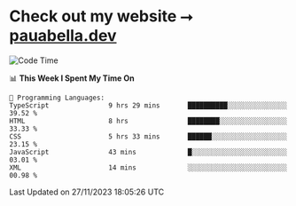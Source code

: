 # Check out my website ⭢ [pauabella.dev](https://pauabella.dev)

<!--START_SECTION:waka-->
![Code Time](http://img.shields.io/badge/Code%20Time-2%2C713%20hrs%2022%20mins-blue)

📊 **This Week I Spent My Time On** 

```text
💬 Programming Languages: 
TypeScript               9 hrs 29 mins       ██████████░░░░░░░░░░░░░░░   39.52 % 
HTML                     8 hrs               ████████░░░░░░░░░░░░░░░░░   33.33 % 
CSS                      5 hrs 33 mins       ██████░░░░░░░░░░░░░░░░░░░   23.15 % 
JavaScript               43 mins             █░░░░░░░░░░░░░░░░░░░░░░░░   03.01 % 
XML                      14 mins             ░░░░░░░░░░░░░░░░░░░░░░░░░   00.98 % 
```


 Last Updated on 27/11/2023 18:05:26 UTC
<!--END_SECTION:waka-->
